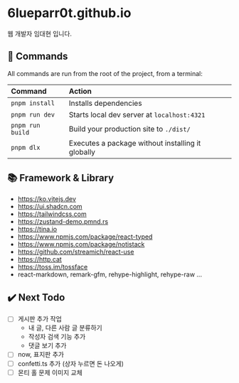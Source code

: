 # 6lueparr0t.github.io

웹 개발자 임대현 입니다.

## 🧞 Commands

All commands are run from the root of the project, from a terminal:

| Command                   | Action                                            |
| :------------------------ | :------------------------------------------------ |
| `pnpm install`            | Installs dependencies                             |
| `pnpm run dev`            | Starts local dev server at `localhost:4321`       |
| `pnpm run build`          | Build your production site to `./dist/`           |
| `pnpm dlx`                | Executes a package without installing it globally |

## 📚 Framework & Library

- https://ko.vitejs.dev
- https://ui.shadcn.com
- https://tailwindcss.com
- https://zustand-demo.pmnd.rs
- https://tina.io
- https://www.npmjs.com/package/react-typed
- https://www.npmjs.com/package/notistack
- https://github.com/streamich/react-use
- https://http.cat
- https://toss.im/tossface
- react-markdown, remark-gfm, rehype-highlight, rehype-raw ...

## ✔️ Next Todo

- [ ] 게시판 추가 작업
  - 내 글, 다른 사람 글 분류하기
  - 작성자 검색 기능 추가
  - 댓글 보기 추가
- [ ] now, 표지판 추가
- [ ] confetti.ts 추가 (상자 누르면 돈 나오게)
- [ ] 몬티 홀 문제 이미지 교체
